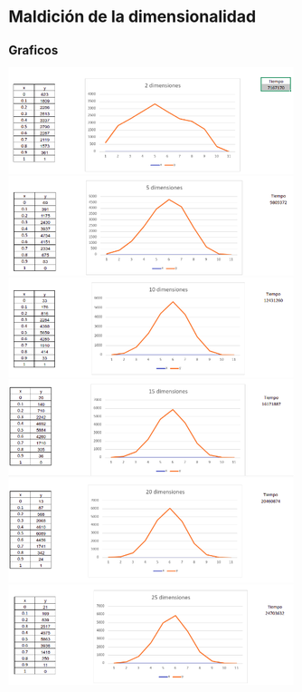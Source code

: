 # Maldición de la dimensionalidad
## Graficos
![](https://github.com/Brianmax/tarea1/blob/main/img/imagen1.png)
![](https://github.com/Brianmax/tarea1/blob/main/img/imagen2.png)
![](https://github.com/Brianmax/tarea1/blob/main/img/imagen3.png)
![](https://github.com/Brianmax/tarea1/blob/main/img/imagen4.png)
![](https://github.com/Brianmax/tarea1/blob/main/img/imagen5.png)
![](https://github.com/Brianmax/tarea1/blob/main/img/imagen6.png)
